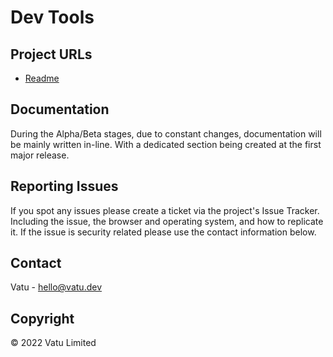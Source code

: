 # Dev Tools

## Project URLs

- [Readme](https://github.com/vatu-team/dev-tools/blob/main/readme.md)

## Documentation

During the Alpha/Beta stages, due to constant changes, documentation will be mainly written in-line. With a dedicated section being created at the first major release.

## Reporting Issues

If you spot any issues please create a ticket via the project's Issue Tracker. Including the issue, the browser and operating system, and how to replicate it. If the issue is security related please use the contact information below.

## Contact

Vatu - [hello@vatu.dev](hello@vatu.dev)

## Copyright

© 2022 Vatu Limited
